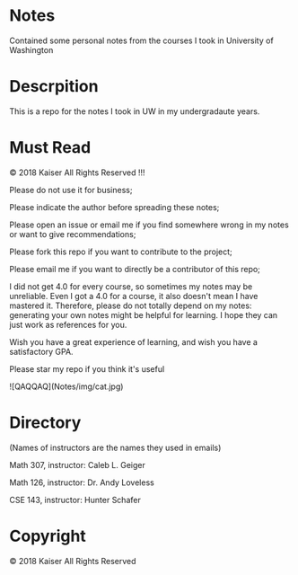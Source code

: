# Notes
Contained some personal notes from the courses I took in University of Washington

Descrpition
=============
This is a repo for the notes I took in UW in my undergradaute years.


Must Read
=============
<p>
© 2018 Kaiser All Rights Reserved !!!
</p>
<p>
Please do not use it for business;
</p>
<p>
Please indicate the author before spreading these notes;
</p>
<p>
Please open an issue or email me if you find somewhere wrong in my notes or want to give recommendations;
</p>
<p>
Please fork this repo if you want to contribute to the project;
</p>
<p>
Please email me if you want to directly be a contributor of this repo;
</p>
<p>
I did not get 4.0 for every course, so sometimes my notes may be unreliable. Even I got a 4.0 for a course, it also doesn't mean I have mastered it. Therefore, please do not totally depend on my notes: generating your own notes might be helpful for learning. I hope they can just work as references for you.
</p>
<p>
Wish you have a great experience of learning, and wish you have a satisfactory GPA.
</p>
<p>
Please star my repo if you think it's useful
</p>
![QAQQAQ](Notes/img/cat.jpg)


Directory
=============
(Names of instructors are the names they used in emails)
<p>
Math 307, instructor: Caleb L. Geiger
</p>
<p>
Math 126, instructor: Dr. Andy Loveless
</p>
<p>
CSE 143, instructor: Hunter Schafer
</p>

Copyright
=============
© 2018 Kaiser All Rights Reserved

